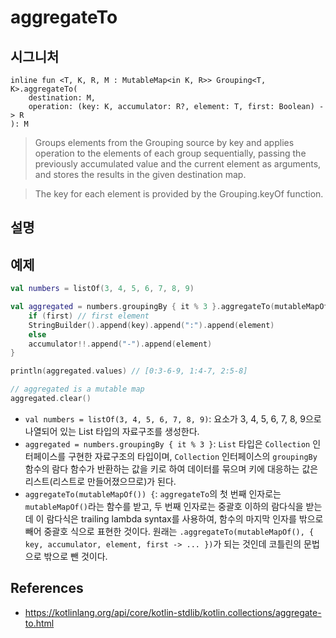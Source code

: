 # aggregateTo

## 시그니처

```
inline fun <T, K, R, M : MutableMap<in K, R>> Grouping<T, K>.aggregateTo(
    destination: M, 
    operation: (key: K, accumulator: R?, element: T, first: Boolean) -> R
): M
```

> Groups elements from the Grouping source by key and applies operation to the elements of each group sequentially, passing the previously accumulated value and the current element as arguments, and stores the results in the given destination map.

> The key for each element is provided by the Grouping.keyOf function.

## 설명

## 예제

```kt
val numbers = listOf(3, 4, 5, 6, 7, 8, 9)

val aggregated = numbers.groupingBy { it % 3 }.aggregateTo(mutableMapOf()) { key, accumulator: StringBuilder?, element, first ->
    if (first) // first element
    StringBuilder().append(key).append(":").append(element)
    else
    accumulator!!.append("-").append(element)
}

println(aggregated.values) // [0:3-6-9, 1:4-7, 2:5-8]

// aggregated is a mutable map
aggregated.clear() 

```
- `val numbers = listOf(3, 4, 5, 6, 7, 8, 9)`: 요소가 3, 4, 5, 6, 7, 8, 9으로 나열되어 있는 List 타입의 자료구조를 생성한다.
- `aggregated = numbers.groupingBy { it % 3 }`: `List` 타입은 `Collection` 인터페이스를 구현한 자료구조의 타입이며, `Collection` 인터페이스의 `groupingBy` 함수의 람다 함수가 반환하는 값을 키로 하여 데이터를 묶으며 키에 대응하는 값은 리스트(리스트로 만들어졌으므로)가 된다.
- `aggregateTo(mutableMapOf()) {`: `aggregateTo`의 첫 번째 인자로는 `mutableMapOf()`라는 함수를 받고, 두 번째 인자로는 중괄호 이하의 람다식을 받는데 이 람다식은 trailing lambda syntax를 사용하여, 함수의 마지막 인자를 밖으로 빼어 중괄호 식으로 표현한 것이다. 원래는 `.aggregateTo(mutableMapOf(), { key, accumulator, element, first -> ... })`가 되는 것인데 코틀린의 문법으로 밖으로 뺀 것이다.

## References
- https://kotlinlang.org/api/core/kotlin-stdlib/kotlin.collections/aggregate-to.html

